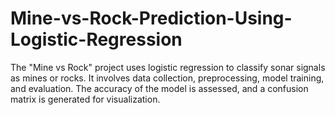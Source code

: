 # Mine-vs-Rock-Prediction-Using-Logistic-Regression
The "Mine vs Rock" project uses logistic regression to classify sonar signals as mines or rocks. It involves data collection, preprocessing, model training, and evaluation. The accuracy of the model is assessed, and a confusion matrix is generated for visualization.
